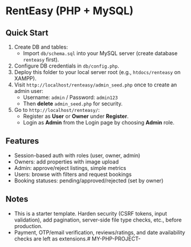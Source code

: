 # RentEasy (PHP + MySQL)

## Quick Start
1. Create DB and tables:
   - Import `db/schema.sql` into your MySQL server (create database `renteasy` first).
2. Configure DB credentials in `db/config.php`.
3. Deploy this folder to your local server root (e.g., `htdocs/renteasy` on XAMPP).
4. Visit `http://localhost/renteasy/admin_seed.php` once to create an admin user:
   - Username: `admin` / Password: `admin123`
   - Then **delete** `admin_seed.php` for security.
5. Go to `http://localhost/renteasy/`:
   - Register as **User** or **Owner** under **Register**.
   - Login as **Admin** from the Login page by choosing **Admin** role.

## Features
- Session-based auth with roles (user, owner, admin)
- Owners: add properties with image upload
- Admin: approve/reject listings, simple metrics
- Users: browse with filters and request bookings
- Booking statuses: pending/approved/rejected (set by owner)

## Notes
- This is a starter template. Harden security (CSRF tokens, input validation), add pagination, server-side file type checks, etc., before production.
- Payment, OTP/email verification, reviews/ratings, and date availability checks are left as extensions.#   M Y - P H P - P R O J E C T -  
 